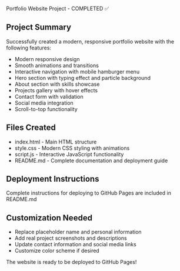 Portfolio Website Project - COMPLETED ✅

## Project Summary
Successfully created a modern, responsive portfolio website with the following features:
- Modern responsive design
- Smooth animations and transitions
- Interactive navigation with mobile hamburger menu
- Hero section with typing effect and particle background
- About section with skills showcase
- Projects gallery with hover effects
- Contact form with validation
- Social media integration
- Scroll-to-top functionality

## Files Created
- index.html - Main HTML structure
- style.css - Modern CSS styling with animations
- script.js - Interactive JavaScript functionality
- README.md - Complete documentation and deployment guide

## Deployment Instructions
Complete instructions for deploying to GitHub Pages are included in README.md

## Customization Needed
- Replace placeholder name and personal information
- Add real project screenshots and descriptions
- Update contact information and social media links
- Customize color scheme if desired

The website is ready to be deployed to GitHub Pages!
